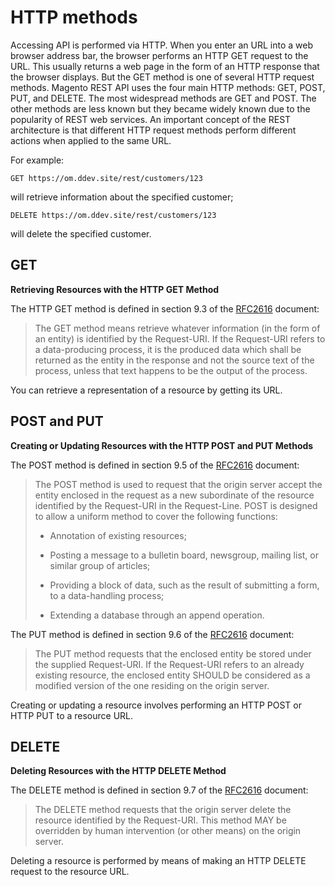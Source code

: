 # HTTP methods

Accessing API is performed via HTTP. When you enter an URL into a web browser address bar, the browser performs an HTTP GET request to the URL. This usually returns a web page in the form of an HTTP response that the browser displays. But the GET method is one of several HTTP request methods. Magento REST API uses the four main HTTP methods: GET, POST, PUT, and DELETE. The most widespread methods are GET and POST. The other methods are less known but they became widely known due to the popularity of REST web services. An important concept of the REST architecture is that different HTTP request methods perform different actions when applied to the same URL.

For example:

```
GET https://om.ddev.site/rest/customers/123
```

will retrieve information about the specified customer;

```
DELETE https://om.ddev.site/rest/customers/123
```

will delete the specified customer.

## GET

**Retrieving Resources with the HTTP GET Method**

The HTTP GET method is defined in section 9.3 of the [RFC2616](http://www.ietf.org/rfc/rfc2616.txt) document:

> The GET method means retrieve whatever information (in the form of an entity) is identified by the Request-URI. If the Request-URI refers to a data-producing process, it is the produced data which shall be returned as the entity in the response and not the source text of the process, unless that text happens to be the output of the process.

You can retrieve a representation of a resource by getting its URL.

## POST and PUT

**Creating or Updating Resources with the HTTP POST and PUT Methods**

The POST method is defined in section 9.5 of the [RFC2616](http://www.ietf.org/rfc/rfc2616.txt) document:

> The POST method is used to request that the origin server accept the entity enclosed in the request as a new subordinate of the resource identified by the Request-URI in the Request-Line. POST is designed to allow a uniform method to cover the following functions:
>
> *   Annotation of existing resources;
>
> *   Posting a message to a bulletin board, newsgroup, mailing list, or similar group of articles;
>
> *   Providing a block of data, such as the result of submitting a form, to a data-handling process;
>
> *   Extending a database through an append operation.

The PUT method is defined in section 9.6 of the [RFC2616](http://www.ietf.org/rfc/rfc2616.txt) document:

> The PUT method requests that the enclosed entity be stored under the supplied Request-URI. If the Request-URI refers to an already existing resource, the enclosed entity SHOULD be considered as a modified version of the one residing on the origin server.

Creating or updating a resource involves performing an HTTP POST or HTTP PUT to a resource URL.

## DELETE

**Deleting Resources with the HTTP DELETE Method**

The DELETE method is defined in section 9.7 of the [RFC2616](http://www.ietf.org/rfc/rfc2616.txt) document:

> The DELETE method requests that the origin server delete the resource identified by the Request-URI. This method MAY be overridden by human intervention (or other means) on the origin server.

Deleting a resource is performed by means of making an HTTP DELETE request to the resource URL.